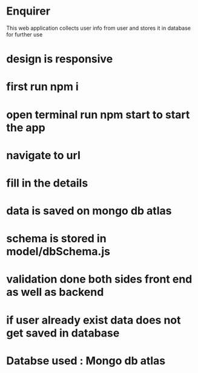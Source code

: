 # Enquirer
This web application collects user info from user and stores it in database for further use 


# design is responsive 
# first run npm i
# open terminal run npm start to start the app
# navigate to url 
# fill in the details 
# data is saved on mongo db atlas
# schema is stored in model/dbSchema.js
# validation done both sides front end as well as backend
# if user already exist data does not get saved in database
# Databse used : Mongo db atlas

